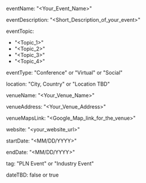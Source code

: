 

<!--- the name of your track or event and its mandatory -->

eventName: "<Your_Event_Name>"

<!--- short description of your track or event limiting to 100-150 characters -->

eventDescription: "<Short_Description_of_your_event>"

<!--- topics will show up as labels on the event card.Only a maximum of 4 tags will be displayed on the event card. Some referneces for topics - Blockchain, Web3, Cryptocurrency, Tech Taks,Workshop etc.-->

eventTopic: 
  - "<Topic_1>"
  - "<Topic_2>"
  - "<Topic_3>"
  - "<Topic_4>"

<!--- Type of the event: Please choose one among the below options or just leave it blank-->

eventType: "Conference" or "Virtual" or "Social"

<!--- Specify the location of the event.If you aren't sure about the location then mention "Location TBD" -->

location: "City, Country" or "Location TBD"

<!--- the event venue name (will show up on the event card) or just leave it blank-->

venueName: "<Your_Venue_Name>"

<!--- the event venue address (will show up on a map) or just leave it blank-->

venueAddress: "<Your_Venue_Address>"

<!--- the event venue Map link (will show up on a map) or just leave it blank-->

venueMapsLink: "<Google_Map_link_for_the_venue>"

<!--- make sure to have all the relevant information: dates, venue, program, ticketing (if any), etc. or just leave it blank-->

website: "<your_website_url>"

<!--- the start date of the event , date format is MM/DD/YYYY eg: if it is February 16th 2023 => 02/16/2023-->

startDate: "<MM/DD/YYYY>"

<!--- the end date of the event , date format is MM/DD/YYYY eg: if it is February 18th 2023 => 02/18/2023-->

endDate: "<MM/DD/YYYY>"

<!--- Mention any one of the event types. Don't leave it blank. -->

tag: "PLN Event" or "Industry Event"

<!--- If you don't have concrete dates, add the approximate dates & set dateTBD: true.-->

dateTBD: false or true
